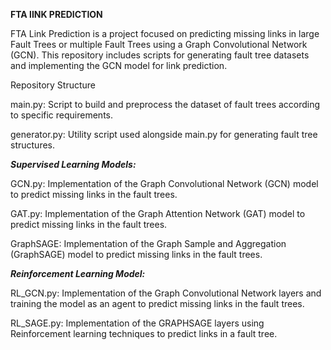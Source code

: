 **FTA lINK PREDICTION**

FTA Link Prediction is a project focused on predicting missing links in large Fault Trees or multiple Fault Trees using a Graph Convolutional Network (GCN). 
This repository includes scripts for generating fault tree datasets and implementing the GCN model for link prediction.

Repository Structure

main.py: Script to build and preprocess the dataset of fault trees according to specific requirements.

generator.py: Utility script used alongside main.py for generating fault tree structures.

_**Supervised Learning Models:**_

GCN.py: Implementation of the Graph Convolutional Network (GCN) model to predict missing links in the fault trees. 

GAT.py: Implementation of the Graph Attention Network (GAT) model to predict missing links in the fault trees.

GraphSAGE: Implementation of the Graph Sample and Aggregation (GraphSAGE) model to predict missing links in the fault trees.

_**Reinforcement Learning Model:**_

RL_GCN.py: Implementation of the Graph Convolutional Network layers and training the model as an agent to predict missing links in the fault trees. 

RL_SAGE.py: Implementation of the GRAPHSAGE layers using Reinforcement learning techniques to predict links in a fault tree. 
